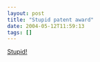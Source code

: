 ```yaml
---
layout: post
title: "Stupid patent award"
date: 2004-05-12T11:59:13
tags: []
---
```


<p><a href="http://news.com.com/2100-1041_3-5210733.html?tag=nefd.top">Stupid!</a> </p>

